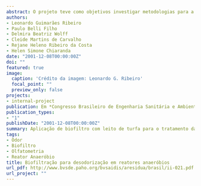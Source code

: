 ```yaml
---
abstract: O projeto teve como objetivos investigar metodologias para a determinação na intensidade odorante pela avaliação olfatométrica, caracterizar os gases odorantes e avaliar uma alternativa de processo não convencional para o tratamento das emissões odoríferas. Foi empregado um biofiltro piloto com leito de turfa para o tratamento das emissões odorantes provenientes de um reator anaeróbio tipo tanque séptico, o qual constituiu-se de uma coluna de PVC de 20 cm de diâmetro interno e 70 cm de altura, com 10 cm de fundo falso e 50 cm de preenchimento com turfa orgânica natural. O biofiltro foi alimentado por meio de um ventilador centrífugo industrial que coletava os gases do reator anaeróbio, direcionando-os para a sua parte inferior. A metodologia utilizada para a amostragem dos gases na entrada e saída do biofiltro foi constituída pela seqüência de frascos lavadores para a absorção dos gases (H<sub>2</sub>S, NH<sub>3</sub> e COV). Nas análises químicas foram obtidas concentrações máximas de H<sub>2</sub>S de 0,314 mg/m<sup>3</sup> na entrada do biofiltro e 0,007mg/m<sup>3</sup>  na saída o que corresponde a 98% de eficiência. Para NH<sub>3</sub> a concentração máxima obtida foi 0,180 mg/m<sup>3</sup> na entrada do biofiltro e 0,035 mg/m<sup>3</sup> na saída obtendo eficiência de 80%. A concentração máxima obtida de COVs foi 0,291 mg/m<sup>3</sup> na entrada do biofiltro e 0,064 mg/m<sup>3</sup> na saída, correspondendo a 78% de eficiência. A análise olfatométrica apresentou redução de intensidade odorante com valores de entrada médio a forte e saída fraco a médio, obtendo-se uma boa redução dos odores no processo de biofiltração, mantendo-se uma relação com a análise química. Concluiu-se que o biofiltro com leito de turfa é uma tecnologia interessante para o tratamento de gases odorantes, por apresentar boa eficiência na redução destes gases.
authors:
- Leonardo Guimarães Ribeiro
- Paulo Belli Filho
- Delmira Beatriz Wolff
- Cleide Martins de Carvalho
- Rejane Heleno Ribeiro da Costa
- Helen Simone Chiaranda
date: "2001-12-08T00:00:00Z"
doi: ""
featured: true
image:
  caption: 'Crédito da imagem: Leonardo G. Ribeiro'
  focal_point: ""
  preview_only: false
projects:
- internal-project
publication: Em *Congresso Brasileiro de Engenharia Sanitária e Ambiental*
publication_types:
- "1"
publishDate: "2001-12-08T00:00:00Z"
summary: Aplicação de biofiltro com leito de turfa para o tratamento das emissões odorantes provenientes e um reator anaeróbio.
tags:
- Odor
- Biofiltro
- Olfatometria
- Reator Anaeróbio
title: Biofiltração para desodorização em reatores anaeróbios
url_pdf: http://www.bvsde.paho.org/bvsaidis/aresidua/brasil/ii-021.pdf
url_project: ""
---
```

